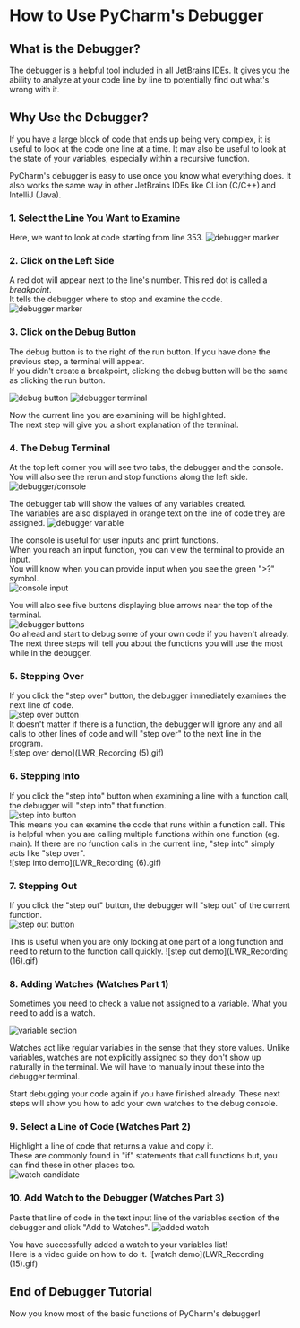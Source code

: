 # **How to Use PyCharm's Debugger**

## What is the Debugger?

 The debugger is a helpful tool included in all JetBrains IDEs. It gives you the ability to analyze at your code line by line to potentially find out what's wrong with it.

## Why Use the Debugger?

  If you have a large block of code that ends up being very complex, it is useful to look at the code one line at a time. It may also be useful to look at the state of your variables, especially within a recursive function.
  
  PyCharm's debugger is easy to use once you know what everything does. It also works the same way in other JetBrains IDEs like CLion (C/C++) and IntelliJ (Java).

### 1. Select the Line You Want to Examine

 Here, we want to look at code starting from line 353.
 ![debugger marker](Screenshot_15.png)

### 2. Click on the Left Side

 A red dot will appear next to the line's number.
 This red dot is called a _breakpoint_.  
 It tells the debugger where to stop and examine the code.
 ![debugger marker](Screenshot_8.png)

### 3. Click on the Debug Button

 The debug button is to the right of the run button. If you have done the previous step, a terminal will appear.  
 If you didn't create a breakpoint, clicking the debug button will be the same as clicking the run button.

 ![debug button](Screenshot_1.png)
 ![debugger terminal](Screenshot_2.png)

 Now the current line you are examining will be highlighted.  
 The next step will give you a short explanation of the terminal.  

### 4. The Debug Terminal

 At the top left corner you will see two tabs, the debugger and the console.
 You will also see the rerun and stop functions along the left side.
 ![debugger/console](Screenshot_9.png)

 The debugger tab will show the values of any variables created.  
 The variables are also displayed in orange text on the line of code they are assigned.
 ![debugger variable](Screenshot_6.png)

 The console is useful for user inputs and print functions.  
 When you reach an input function, you can view the terminal to provide an input.  
 You will know when you can provide input when you see the green ">?" symbol.  
 ![console input](Screenshot_10.png)

 You will also see five buttons displaying blue arrows near the top of the terminal.  
 ![debugger buttons](Screenshot_11.png)  
 Go ahead and start to debug some of your own code if you haven't already.  
 The next three steps will tell you about the functions you will use the most while in the debugger.

### 5. Stepping Over

 If you click the "step over" button, the debugger immediately examines the next line of code.  
 ![step over button](Screenshot_3.png)  
 It doesn't matter if there is a function, the debugger will ignore any and all calls to other lines of code and will "step over" to the next line in the program.  
 ![step over demo](LWR_Recording (5).gif)

### 6. Stepping Into

 If you click the "step into" button when examining a line with a function call, the debugger will "step into" that function.  
 ![step into button](Screenshot_4.png)  
 This means you can examine the code that runs within a function call. This is helpful when you are calling multiple functions within one function (eg. main). If there are no function calls in the current line, "step into" simply acts like "step over".  
 ![step into demo](LWR_Recording (6).gif)

### 7. Stepping Out

 If you click the "step out" button, the debugger will "step out" of the current function.  
 ![step out button](Screenshot_5.png)

 This is useful when you are only looking at one part of a long function and need to return to the function call quickly.
 ![step out demo](LWR_Recording (16).gif)

### 8. Adding Watches (Watches Part 1)

 Sometimes you need to check a value not assigned to a variable.
 What you need to add is a watch.

 ![variable section](Screenshot_12.png)

 Watches act like regular variables in the sense that they store values.
 Unlike variables, watches are not explicitly assigned so they don't show up naturally in the terminal.
 We will have to manually input these into the debugger terminal.

 Start debugging your code again if you have finished already.
 These next steps will show you how to add your own watches to the debug console.

### 9. Select a Line of Code (Watches Part 2)

 Highlight a line of code that returns a value and copy it.  
 These are commonly found in "if" statements that call functions but, you can find these in other places too.  
 ![watch candidate](Screenshot_13.png)  

### 10. Add Watch to the Debugger (Watches Part 3)

 Paste that line of code in the text input line of the variables section of the debugger and click "Add to Watches".
 ![added watch](Screenshot_14.png)

 You have successfully added a watch to your variables list!  
 Here is a video guide on how to do it.
 ![watch demo](LWR_Recording (15).gif)

## End of Debugger Tutorial

  Now you know most of the basic functions of PyCharm's debugger!
